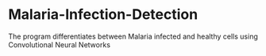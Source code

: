 # Malaria-Infection-Detection
The program differentiates between Malaria infected and healthy cells using Convolutional Neural Networks
